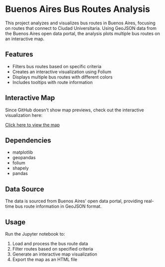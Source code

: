 # Buenos Aires Bus Routes Analysis

This project analyzes and visualizes bus routes in Buenos Aires, focusing on routes that connect to Ciudad Universitaria. Using GeoJSON data from the Buenos Aires open data portal, the analysis plots multiple bus routes on an interactive map.

## Features
- Filters bus routes based on specific criteria
- Creates an interactive visualization using Folium
- Displays multiple bus routes with different colors
- Includes tooltips with route information

## Interactive Map
Since GitHub doesn't show map previews, check out the interactive visualization here:

[Click here to view the map](https://rawcdn.githack.com/MarkzDG/portfolio_projects/52f917b2bbdc5edee4054970932b619813cc8d4c/Buses2CU/final_map.html)

## Dependencies
- matplotlib
- geopandas
- folium
- shapely
- pandas

## Data Source
The data is sourced from Buenos Aires' open data portal, providing real-time bus route information in GeoJSON format.

## Usage
Run the Jupyter notebook to:
1. Load and process the bus route data
2. Filter routes based on specified criteria
3. Generate an interactive map visualization
4. Export the map as an HTML file
